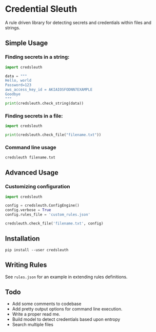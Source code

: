 # Credential Sleuth
A rule driven library for detecting secrets and credentials within files and strings.

## Simple Usage
### Finding secrets in a string:
```python
import credsleuth

data = """
Hello, world
Password=123
aws_access_key_id = AKIAIOSFODNN7EXAMPLE
Goodbye
"""
print(credsleuth.check_string(data))
```


### Finding secrets in a file:
```python
import credsleuth

print(credsleuth.check_file("filename.txt"))
```

### Command line usage
```bash
credsleuth filename.txt
```

## Advanced Usage

### Customizing configuration
```python
import credsleuth

config = credsleuth.ConfigEngine()
config.verbose = True
config.rules_file = 'custom_rules.json'

credsleuth.check_file('filename.txt', config)
```

## Installation
`pip install --user credsleuth`

## Writing Rules
See `rules.json` for an example in extending rules definitions. 

## Todo
- Add some comments to codebase
- Add pretty output options for command line execution.
- Write a proper read me.
- Build model to detect credentials based upon entropy
- Search multiple files